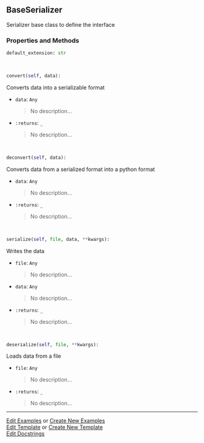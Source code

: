 ## <a id="McUtils.Scaffolding.Serializers.BaseSerializer">BaseSerializer</a>
Serializer base class to define the interface

### Properties and Methods
```python
default_extension: str
```
<a id="McUtils.Scaffolding.Serializers.BaseSerializer.convert" class="docs-object-method">&nbsp;</a>
```python
convert(self, data): 
```
Converts data into a serializable format
- `data`: `Any`
    >No description...
- `:returns`: `_`
    >No description...

<a id="McUtils.Scaffolding.Serializers.BaseSerializer.deconvert" class="docs-object-method">&nbsp;</a>
```python
deconvert(self, data): 
```
Converts data from a serialized format into a python format
- `data`: `Any`
    >No description...
- `:returns`: `_`
    >No description...

<a id="McUtils.Scaffolding.Serializers.BaseSerializer.serialize" class="docs-object-method">&nbsp;</a>
```python
serialize(self, file, data, **kwargs): 
```
Writes the data
- `file`: `Any`
    >No description...
- `data`: `Any`
    >No description...
- `:returns`: `_`
    >No description...

<a id="McUtils.Scaffolding.Serializers.BaseSerializer.deserialize" class="docs-object-method">&nbsp;</a>
```python
deserialize(self, file, **kwargs): 
```
Loads data from a file
- `file`: `Any`
    >No description...
- `:returns`: `_`
    >No description...





___

[Edit Examples](https://github.com/McCoyGroup/McUtils/edit/edit/ci/examples/ci/docs/McUtils/Scaffolding/Serializers/BaseSerializer.md) or 
[Create New Examples](https://github.com/McCoyGroup/McUtils/new/edit/?filename=ci/examples/ci/docs/McUtils/Scaffolding/Serializers/BaseSerializer.md) <br/>
[Edit Template](https://github.com/McCoyGroup/McUtils/edit/edit/ci/docs/ci/docs/McUtils/Scaffolding/Serializers/BaseSerializer.md) or 
[Create New Template](https://github.com/McCoyGroup/McUtils/new/edit/?filename=ci/docs/templates/ci/docs/McUtils/Scaffolding/Serializers/BaseSerializer.md) <br/>
[Edit Docstrings](https://github.com/McCoyGroup/McUtils/edit/edit/McUtils/Scaffolding/Serializers.py?message=Update%20Docs)